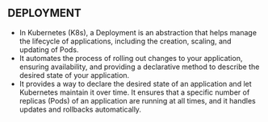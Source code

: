 ## DEPLOYMENT

- In Kubernetes (K8s), a Deployment is an abstraction that helps manage the lifecycle of applications, including the creation, scaling, and updating of Pods. 
- It automates the process of rolling out changes to your application, ensuring availability, and providing a declarative method to describe the desired state of your application.
- It provides a way to declare the desired state of an application and let Kubernetes maintain it over time. It ensures that a specific number of replicas (Pods) of an application are running at all times, and it handles updates and rollbacks automatically.